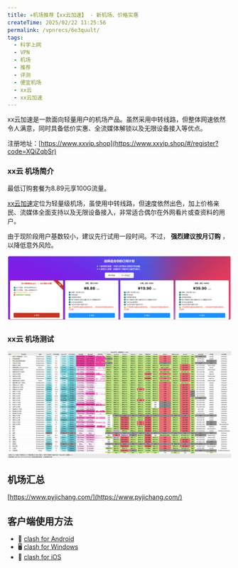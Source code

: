 ```yaml
---
title: ✈️机场推荐【xx云加速】 - 新机场、价格实惠
createTime: 2025/02/22 11:25:56
permalink: /vpnrecs/6e3quult/
tags:
  - 科学上网
  - VPN
  - 机场
  - 推荐
  - 评测
  - 便宜机场
  - xx云
  - xx云加速
---
```


xx云加速是一款面向轻量用户的机场产品。虽然采用中转线路，但整体网速依然令人满意，同时具备低价实惠、全流媒体解锁以及无限设备接入等优点。

注册地址：[https://www.xxvip.shop](https://www.xxvip.shop/#/register?code=XQiZqbSr)

<!-- more -->

### xx云 机场简介

最低订购套餐为8.89元享100G流量。

[xx云加速](https://www.xxvip.shop/#/register?code=XQiZqbSr)定位为轻量级机场，虽使用中转线路，但速度依然出色，加上价格亲民、流媒体全面支持以及无限设备接入，非常适合偶尔在外网看片或查资料的用户。

由于现阶段用户基数较小，建议先行试用一段时间。不过， **强烈建议按月订购** ，以降低意外风险。

![xx云加速 机场简介](images/机场推荐xx云/image.png)

### xx云 机场测试

![xx云加速 机场测试](images/机场推荐xx云/image-1.png)

## 机场汇总

[https://www.pyjichang.com/](https://www.pyjichang.com/)

## 客户端使用方法

- 📱 [clash for Android](https://www.pyjichang.com/doc/eh8f4n86/)
- 🖥 [clash for Windows](https://www.pyjichang.com/doc/0gematwc/)
- 🍎 [clash for iOS](https://www.pyjichang.com/doc/z747kgjd/)